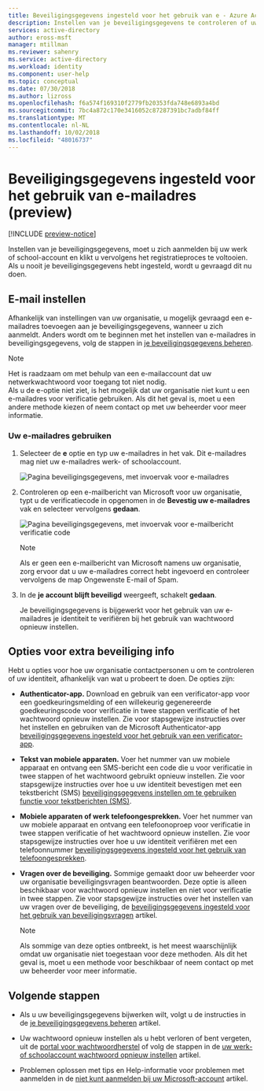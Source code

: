 ```yaml
---
title: Beveiligingsgegevens ingesteld voor het gebruik van e - Azure Active Directory | Microsoft Docs
description: Instellen van je beveiligingsgegevens te controleren of uw identiteit met uw werk of school-e-mailadres.
services: active-directory
author: eross-msft
manager: mtillman
ms.reviewer: sahenry
ms.service: active-directory
ms.workload: identity
ms.component: user-help
ms.topic: conceptual
ms.date: 07/30/2018
ms.author: lizross
ms.openlocfilehash: f6a574f169310f2779fb20353fda748e6893a4bd
ms.sourcegitcommit: 7bc4a872c170e3416052c87287391bc7adbf84ff
ms.translationtype: MT
ms.contentlocale: nl-NL
ms.lasthandoff: 10/02/2018
ms.locfileid: "48016737"
---
```

# <a name="set-up-security-info-to-use-email-preview"></a>Beveiligingsgegevens ingesteld voor het gebruik van e-mailadres (preview)

[!INCLUDE [preview-notice](../../../includes/active-directory-end-user-preview-notice-security-info.md)]

Instellen van je beveiligingsgegevens, moet u zich aanmelden bij uw werk of school-account en klikt u vervolgens het registratieproces te voltooien. Als u nooit je beveiligingsgegevens hebt ingesteld, wordt u gevraagd dit nu doen.

## <a name="set-up-email"></a>E-mail instellen

Afhankelijk van instellingen van uw organisatie, u mogelijk gevraagd een e-mailadres toevoegen aan je beveiligingsgegevens, wanneer u zich aanmeldt. Anders wordt om te beginnen met het instellen van e-mailadres in beveiligingsgegevens, volg de stappen in [je beveiligingsgegevens beheren](security-info-manage-settings.md).

>[!Note]
>Het is raadzaam om met behulp van een e-mailaccount dat uw netwerkwachtwoord voor toegang tot niet nodig.<br>Als u de e-optie niet ziet, is het mogelijk dat uw organisatie niet kunt u een e-mailadres voor verificatie gebruiken. Als dit het geval is, moet u een andere methode kiezen of neem contact op met uw beheerder voor meer informatie.

### <a name="to-use-your-email-address"></a>Uw e-mailadres gebruiken

1. Selecteer de **e** optie en typ uw e-mailadres in het vak. Dit e-mailadres mag niet uw e-mailadres werk- of schoolaccount.

     ![Pagina beveiligingsgegevens, met invoervak voor e-mailadres](media/security-info/security-info-keep-secure-setup-email.png)

2. Controleren op een e-mailbericht van Microsoft voor uw organisatie, typt u de verificatiecode in opgenomen in de **Bevestig uw e-mailadres** vak en selecteer vervolgens **gedaan**.

     ![Pagina beveiligingsgegevens, met invoervak voor e-mailbericht verificatie code](media/security-info/security-info-verify-email.png)

    >[!Note]
    >Als er geen een e-mailbericht van Microsoft namens uw organisatie, zorg ervoor dat u uw e-mailadres correct hebt ingevoerd en controleer vervolgens de map Ongewenste E-mail of Spam.

3. In de **je account blijft beveiligd** weergeeft, schakelt **gedaan**.

    Je beveiligingsgegevens is bijgewerkt voor het gebruik van uw e-mailadres je identiteit te verifiëren bij het gebruik van wachtwoord opnieuw instellen.

## <a name="additional-security-info-options"></a>Opties voor extra beveiliging info

Hebt u opties voor hoe uw organisatie contactpersonen u om te controleren of uw identiteit, afhankelijk van wat u probeert te doen. De opties zijn:

- **Authenticator-app.** Download en gebruik van een verificator-app voor een goedkeuringsmelding of een willekeurig gegenereerde goedkeuringscode voor verificatie in twee stappen verificatie of het wachtwoord opnieuw instellen. Zie voor stapsgewijze instructies over het instellen en gebruiken van de Microsoft Authenticator-app [beveiligingsgegevens ingesteld voor het gebruik van een verificator-app](security-info-setup-auth-app.md).

- **Tekst van mobiele apparaten.** Voer het nummer van uw mobiele apparaat en ontvang een SMS-bericht een code die u voor verificatie in twee stappen of het wachtwoord gebruikt opnieuw instellen. Zie voor stapsgewijze instructies over hoe u uw identiteit bevestigen met een tekstbericht (SMS) [beveiligingsgegevens instellen om te gebruiken functie voor tekstberichten (SMS)](security-info-setup-text-msg.md).

- **Mobiele apparaten of werk telefoongesprekken.** Voer het nummer van uw mobiele apparaat en ontvang een telefoonoproep voor verificatie in twee stappen verificatie of het wachtwoord opnieuw instellen. Zie voor stapsgewijze instructies over hoe u uw identiteit verifiëren met een telefoonnummer [beveiligingsgegevens ingesteld voor het gebruik van telefoongesprekken](security-info-setup-phone-number.md).

- **Vragen over de beveiliging.** Sommige gemaakt door uw beheerder voor uw organisatie beveiligingsvragen beantwoorden. Deze optie is alleen beschikbaar voor wachtwoord opnieuw instellen en niet voor verificatie in twee stappen. Zie voor stapsgewijze instructies over het instellen van uw vragen over de beveiliging, de [beveiligingsgegevens ingesteld voor het gebruik van beveiligingsvragen](security-info-setup-questions.md) artikel.
    
    >[!Note]
    >Als sommige van deze opties ontbreekt, is het meest waarschijnlijk omdat uw organisatie niet toegestaan voor deze methoden. Als dit het geval is, moet u een methode voor beschikbaar of neem contact op met uw beheerder voor meer informatie.

## <a name="next-steps"></a>Volgende stappen

- Als u uw beveiligingsgegevens bijwerken wilt, volgt u de instructies in de [je beveiligingsgegevens beheren](security-info-manage-settings.md) artikel.

- Uw wachtwoord opnieuw instellen als u hebt verloren of bent vergeten, uit de [portal voor wachtwoordherstel](https://passwordreset.microsoftonline.com/) of volg de stappen in de [uw werk- of schoolaccount wachtwoord opnieuw instellen](user-help-reset-password.md) artikel.

- Problemen oplossen met tips en Help-informatie voor problemen met aanmelden in de [niet kunt aanmelden bij uw Microsoft-account](https://support.microsoft.com/help/12429/microsoft-account-sign-in-cant) artikel.
